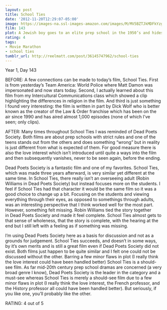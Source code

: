 ```yaml
---
layout: post
title: School Ties
date: '2012-11-20T12:29:07-05:00'
image: https://images-na.ssl-images-amazon.com/images/M/MV5BZTJkMDFkYzgtMTFkYS00MDFhLTljNzEtNTAzN2Y2ZjBkYTE1XkEyXkFqcGdeQXVyMTQxNzMzNDI@._V1_UX182_CR0,0,182,268_AL_.jpg
film: 143
plot: A Jewish boy goes to an elite prep school in the 1950’s and hides his religion until a jealous bigot forces it out in the open.
rating: 4
tags:
- Movie Marathon
- school ties
tumblr_url: http://reelmatt.com/post/36145747962/school-ties
---
```


Year 1, Day 143

BEFORE: A few connections can be made to today’s film, School Ties. First is from yesterday’s Team America: World Police where Matt Damon was impersonated and now stars today. Second, I actually learned about this film from my Intercultural Communications class which showed a clip highlighting the differences in religion in the film. And third is just something I found very interesting: the film is written in part by Dick Wolf who is better known as the creator of the Law & Order franchise which has been on the air since 1990 and has aired almost 1,000 episodes (none of which I’ve seen; only clips).

AFTER: Many times throughout School Ties I was reminded of Dead Poets Society. Both films are about prep schools with strict rules and one of the teens stands out from the others and does something “wrong” but in reality is just different from what is expected of them. For good measure there is also the love interest which isn’t introduced until quite a ways into the film and then subsequently vanishes, never to be seen again, before the ending.

Dead Poets Society is a fantastic film and one of my favorites. School Ties, which was made three years afterward, is very similar yet different at the same time. In School Ties, there really isn’t an overseeing adult (Robin Williams in Dead Poets Society) but instead focuses more on the students. I feel if School Ties had that character it would be the same film so it was a good choice to change up a bit. Focusing on the students and viewing everything through their eyes, as opposed to somethings through adults, was an interesting perspective that I think worked well for the most part. However, something felt missing. Robin Williams tied the story together in Dead Poets Society and made it feel complete. School Ties almost gets to that sense of wholeness, that the story is complete, with the hearing at the end but I still left with a feeling as if something was missing.

I’m using Dead Poets Society here as a basis for discussion and not as a grounds for judgement. School Ties succeeds, and doesn’t in some ways, by it’s own merits and is still a great film even if Dead Poets Society did not exist. Both films just happen to be quite similar and I felt one could not be discussed without the other. Barring a few minor flaws in plot (I really think the love interest could have been handled better) School Ties is a should-see film. As far mid-20th century prep school dramas are concerned (a very broad genre I know), Dead Poets Society is the leader in the category and a must-see whereas School Ties is merely a should-see film due to a few minor flaws in plot (I really think the love interest, the French professor, and the History professor all could have been handled better). But seriously, if you like one, you’ll probably like the other.

RATING: 4 out of 5
